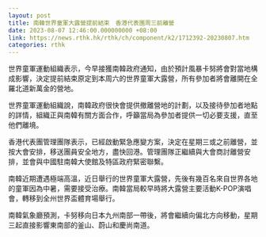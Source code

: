 ```yaml
---
layout: post
title: 南韓世界童軍大露營提前結束　香港代表團周三前離營
date: 2023-08-07 12:46:00.000000000 +08:00
link: https://news.rthk.hk/rthk/ch/component/k2/1712392-20230807.htm
categories: rthk
---
```


世界童軍運動組織表示，今早接獲南韓政府通知，由於預計風暴卡努將會對當地構成影響，決定提前結束原定到本周六的世界童軍大露營，所有參加者將會離開在全羅北道新萬金的營地。

世界童軍運動組織說，南韓政府很快會提供撤離營地的計劃，以及接待參加者地點的詳情，組織正與南韓有關方面合作，呼籲當局為參加者提供一切必要支援，直至他們離境。

香港代表團管理團隊表示，已經啟動緊急應變方案，決定在星期三或之前離營，並按大會安排，移送團員安全地方，盡快回港。管理團隊正繼續與大會商討離營安排，並會與中國駐南韓大使館及特區政府緊密聯繫。

南韓近期遭遇極端高溫，近日舉行的世界童軍大露營，先後有幾百名來自世界各地的童軍因為中暑，需要接受治療。南韓當局較早時將大露營主要活動K-POP演唱會，轉移到全州世界盃體育場舉行。

南韓氣象廳預測，卡努移向日本九州南部一帶後，將會繼續向偏北方向移動，星期三起直接影響東南部的釜山、蔚山和慶尚南道。
